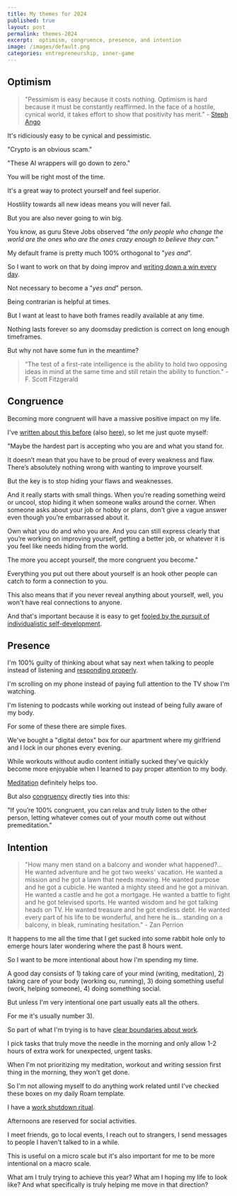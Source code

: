 ```yaml
---
title: My themes for 2024
published: true
layout: post
permalink: themes-2024
excerpt:  optimism, congruence, presence, and intention
image: /images/default.png
categories: entrepreneurship, inner-game
---
```


## Optimism

> "Pessimism is easy because it costs nothing. Optimism is hard because it must be constantly reaffirmed. In the face of a hostile, cynical world, it takes effort to show that positivity has merit." - [Steph Ango](https://stephango.com/optimism)

It's ridiciously easy to be cynical and pessimistic. 

"Crypto is an obvious scam."

"These AI wrappers will go down to zero."

You will be right most of the time. 

It's a great way to protect yourself and feel superior.

Hostility towards all new ideas means you will never fail.

But you are also never going to win big.

You know, as guru Steve Jobs observed "*the only people who change the world are the ones who are the ones crazy enough to believe they can.*”

My default frame is pretty much 100% orthogonal to "*yes and*".

So I want to work on that by doing improv and [writing down a win every day](https://www.amazon.com/100-Wins-Days-Supercharge-Confidence-ebook).

Not necessary to become a "*yes and*" person. 

Being contrarian is helpful at times.

But I want at least to have both frames readily available at any time.

Nothing lasts forever so any doomsday prediction is correct on long enough timeframes.

But why not have some fun in the meantime?

>“The test of a first-rate intelligence is the ability to hold two opposing ideas in mind at the same time and still retain the ability to function." - F. Scott Fitzgerald

## Congruence

Becoming more congruent will have a massive positive impact on my life.

I've [written about this before](https://jakobgreenfeld.com/charisma-congruency) (also [here](https://jakobgreenfeld.com/charismatic-writing)), so let me just quote myself:

"Maybe the hardest part is accepting who you are and what you stand for.

It doesn’t mean that you have to be proud of every weakness and flaw. There’s absolutely nothing wrong with wanting to improve yourself.

But the key is to stop hiding your flaws and weaknesses.

And it really starts with small things. When you’re reading something weird or uncool, stop hiding it when someone walks around the corner. When someone asks about your job or hobby or plans, don’t give a vague answer even though you’re embarrassed about it.

Own what you do and who you are. And you can still express clearly that you’re working on improving yourself, getting a better job, or whatever it is you feel like needs hiding from the world.

The more you accept yourself, the more congruent you become."

Everything you put out there about yourself is an hook other people can catch to form a connection to you.

This also means that if you never reveal anything about yourself, well, you won't have real connections to anyone.

And that's important because it is easy to get [fooled by the pursuit of individualistic self-development](https://richdecibels.substack.com/p/use-this-map-to-self-evaluate-your).

## Presence

I'm 100% guilty of thinking about what say next when talking to people instead of listening and [responding properly](https://sashachapin.substack.com/p/what-the-humans-like-is-responsiveness).

I'm scrolling on my phone instead of paying full attention to the TV show I'm watching.

I'm listening to podcasts while working out instead of being fully aware of my body.

For some of these there are simple fixes.

We've bought a "digital detox" box for our apartment where my girlfriend and I lock in our phones every evening.

While workouts without audio content initially sucked they've quickly become more enjoyable when I learned to pay proper attention to my body.

[Meditation](https://jakobgreenfeld.com/patterns-frames) definitely helps too.

But also [congruency](https://jakobgreenfeld.com/charisma-congruency) directly ties into this: 

"If you’re 100% congruent, you can relax and truly listen to the other person, letting whatever comes out of your mouth come out without premeditation."

## Intention

>"How many men stand on a balcony and wonder what happened?... He wanted adventure and he got two weeks' vacation. He wanted a mission and he got a lawn that needs mowing. He wanted purpose and he got a cubicle. He wanted a mighty steed and he got a minivan. He wanted a castle and he got a mortgage. He wanted a battle to fight and he got televised sports. He wanted wisdom and he got talking heads on TV. He wanted treasure and he got endless debt. He wanted every part of his life to be wonderful, and here he is... standing on a balcony, in bleak, ruminating hesitation." - Zan Perrion

It happens to me all the time that I get sucked into some rabbit hole only to emerge hours later wondering where the past 8 hours went.

So I want to be more intentional about how I'm spending my time.

A good day consists of 1) taking care of your mind (writing, meditation), 2) taking care of your body (working ou, running), 3) doing something useful (work, helping someone), 4) doing something social.

But unless I'm very intentional one part usually eats all the others. 

For me it's usually number 3).

So part of what I'm trying is to have [clear boundaries about work](https://jakobgreenfeld.com/defining-good).

I pick tasks that truly move the needle in the morning and only allow 1-2 hours of extra work for unexpected, urgent tasks.

When I'm not prioritizing my meditation, workout and writing session first thing in the morning, they won't get done.

So I'm not allowing myself to do anything work related until I've checked these boxes on my daily Roam template.

I have a [work shutdown ritual](https://calnewport.com/drastically-reduce-stress-with-a-work-shutdown-ritual/).

Afternoons are reserved for social activities.

I meet friends, go to local events, I reach out to strangers, I send messages to people I haven't talked to in a while.

This is useful on a micro scale but it's also important for me to be more intentional on a macro scale.

What am I truly trying to achieve this year? What am I hoping my life to look like? And what specifically is truly helping me move in that direction?

